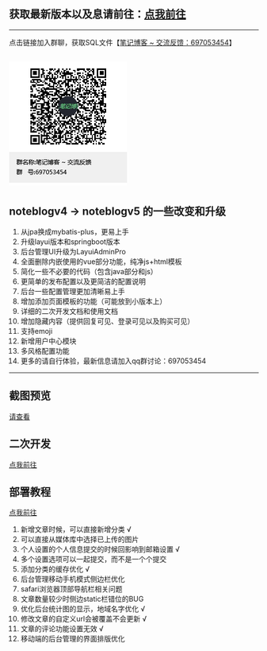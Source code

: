 
## 获取最新版本以及息请前往：[点我前往](https://wuwenbin.me/article/noteblogv5_updates)

---
点击链接加入群聊，获取SQL文件【[笔记博客 ~ 交流反馈：697053454](https://jq.qq.com/?_wv=1027&k=5ZEGGl8)】

![avatar](noteblogqqgroup.png)
---
## noteblogv4 -> noteblogv5 的一些改变和升级
1. 从jpa换成mybatis-plus，更易上手
2. 升级layui版本和springboot版本
3. 后台管理UI升级为LayuiAdminPro
4. 全面删除内嵌使用的vue部分功能，纯净js+html模板
5. 简化一些不必要的代码（包含java部分和js）
6. 更简单的发布配置以及更简洁的配置说明
7. 后台一些配置管理更加清晰易上手
8. 增加添加页面模板的功能（可能放到小版本上）
9. 详细的二次开发文档和使用文档
10. 增加隐藏内容（提供回复可见、登录可见以及购买可见）
11. 支持emoji
12. 新增用户中心模块
13. 多风格配置功能
14. 更多的请自行体验，最新信息请加入qq群讨论：697053454

---
## 截图预览
[请查看](https://gitee.com/wuwenbn/noteblogv5/tree/master/screenshot)

## 二次开发
[点我前往](https://wuwenbin.me)

## 部署教程
[点我前往](https://wuwenbin.me/article/noteblogv5_updates)


1. 新增文章时候，可以直接新增分类 √
2. 可以直接从媒体库中选择已上传的图片
3. 个人设置的个人信息提交的时候回影响到邮箱设置 √
4. 多个设置选项可以一起提交，而不是一个个提交
5. 添加分类的缓存优化 √
6. 后台管理移动手机模式侧边栏优化
7. safari浏览器顶部导航栏相关问题
8. 文章数量较少时侧边static栏错位的BUG
9. 优化后台统计图的显示，地域名字优化 √
10. 修改文章的自定义url会被覆盖不会更新 √
11. 文章的评论功能设置无效 √
12. 移动端的后台管理的界面排版优化

